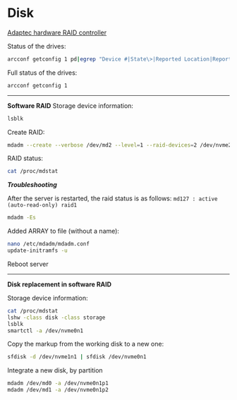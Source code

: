 # Disk
[Adaptec hardware RAID controller](https://docs.hetzner.com/robot/dedicated-server/raid/adaptec-raid-controller/)

Status of the drives:
```sh
arcconf getconfig 1 pd|egrep "Device #|State\>|Reported Location|Reported Channel|S.M.A.R.T. warnings|Model|Serial number"
```
Full status of the drives:
```sh
arcconf getconfig 1
```

------------

**Software RAID**
Storage device information:
```sh
lsblk
```
Create RAID:
```sh
mdadm --create --verbose /dev/md2 --level=1 --raid-devices=2 /dev/nvme2n1 /dev/nvme3n1
```
RAID status:
```sh
cat /proc/mdstat
```
***Troubleshooting***

After the server is restarted, the raid status is as follows: `md127 : active (auto-read-only) raid1`
```sh
mdadm -Es
```
Added ARRAY to file (without a name):
```sh
nano /etc/mdadm/mdadm.conf
update-initramfs -u
```
Reboot server

------------

**Disk replacement in software RAID**

Storage device information:
```sh
cat /proc/mdstat
lshw -class disk -class storage
lsblk
smartctl -a /dev/nvme0n1
```
Сopy the markup from the working disk to a new one:
```sh
sfdisk -d /dev/nvme1n1 | sfdisk /dev/nvme0n1
```
Integrate a new disk, by partition
```sh
mdadm /dev/md0 -a /dev/nvme0n1p1
mdadm /dev/md1 -a /dev/nvme0n1p2
```
